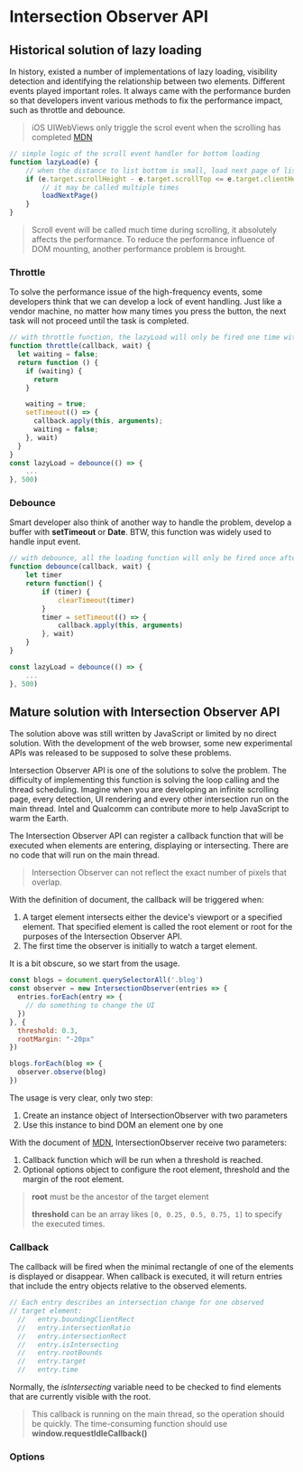 # Intersection Observer API

## Historical solution of lazy loading
In history, existed a number of implementations of lazy loading, visibility detection and identifying the relationship between two elements. Different events played important roles. It always came with the performance burden so that developers invent various methods to fix the performance impact, such as throttle and debounce.

> iOS UIWebViews only triggle the scrol event when the scrolling has completed [MDN](https://developer.mozilla.org/en-US/docs/Web/API/Document/scroll_event)

```JavaScript
// simple logic of the scroll event handler for bottom loading
function lazyLoad(e) {
    // when the distance to list bottom is small, load next page of list
    if (e.target.scrollHeight - e.target.scrollTop <= e.target.clientHeight) {
        // it may be called multiple times
        loadNextPage()
    }
}
```
> Scroll event will be called much time during scrolling, it absolutely affects the performance. To reduce the performance influence of DOM mounting, another performance problem is brought.

### Throttle
To solve the performance issue of the high-frequency events, some developers think that we can develop a lock of event handling. Just like a vendor machine, no matter how many times you press the button, the next task will not proceed until the task is completed.
```JavaScript
// with throttle function, the lazyLoad will only be fired one time within 0.5s
function throttle(callback, wait) {
  let waiting = false;
  return function () {
    if (waiting) {
      return
    }

    waiting = true;
    setTimeout(() => {
      callback.apply(this, arguments);
      waiting = false;
    }, wait)
  }
}
const lazyLoad = debounce(() => {
    ...
}, 500)
```

### Debounce
Smart developer also think of another way to handle the problem, develop a buffer with **setTimeout** or **Date**. BTW, this function was widely used to handle input event.
```JavaScript
// with debounce, all the loading function will only be fired once after the page stops scrolling.
function debounce(callback, wait) {
    let timer
    return function() {
        if (timer) {
            clearTimeout(timer)
        } 
        timer = setTimeout(() => {
            callback.apply(this, arguments)
        }, wait)
    }
}

const lazyLoad = debounce(() => {
    ...
}, 500)
```

## Mature solution with Intersection Observer API
The solution above was still written by JavaScript or limited by no direct solution. With the development of the web browser, some new experimental APIs was released to be supposed to solve these problems.

Intersection Observer API is one of the solutions to solve the problem. The difficulty of implementing this function is solving the loop calling and the thread scheduling. Imagine when you are developing an infinite scrolling page, every detection, UI rendering and every other intersection run on the main thread. Intel and Qualcomm can contribute more to help JavaScript to warm the Earth.

The Intersection Observer API can register a callback function that will be executed when elements are entering, displaying or intersecting. There are no code that will run on the main thread.


> Intersection Observer can not reflect the exact number of pixels that overlap.

With the definition of document, the callback will be triggered when:
   
1. A target element intersects either the device's viewport or a specified element. That specified element is called the root element or root for the purposes of the Intersection Observer API.
2. The first time the observer is initially to watch a target element.

It is a bit obscure, so we start from the usage.

```JavaScript
const blogs = document.querySelectorAll('.blog')
const observer = new IntersectionObserver(entries => {
  entries.forEach(entry => {
    // do something to change the UI
  })
}, {
  threshold: 0.3,
  rootMargin: "-20px"
})

blogs.forEach(blog => {
  observer.observe(blog)
})
```
The usage is very clear, only two step:
1. Create an instance object of IntersectionObserver with two parameters
2. Use this instance to bind DOM an element one by one

With the document of [MDN](https://developer.mozilla.org/en-US/docs/Web/API/Intersection_Observer_API), IntersectionObserver receive two parameters:

   1. Callback function which will be run when a threshold is reached.
   2. Optional options object to configure the root element, threshold and the margin of the root element.

> **root** must be the ancestor of the target element
> 
> **threshold** can be an array likes ```[0, 0.25, 0.5, 0.75, 1]``` to specify the executed times.

### Callback
The callback will be fired when the minimal rectangle of one of the elements is displayed or disappear. When callback is executed, it will return entries that include the entry objects relative to the observed elements.

```JavaScript
// Each entry describes an intersection change for one observed
// target element:
  //   entry.boundingClientRect
  //   entry.intersectionRatio
  //   entry.intersectionRect
  //   entry.isIntersecting
  //   entry.rootBounds
  //   entry.target
  //   entry.time
```

Normally, the *isIntersecting* variable need to be checked to find elements that are currently visible with the root.

> This callback is running on the main thread, so the operation should be quickly. The time-consuming function should use **window.requestIdleCallback()**


### Options